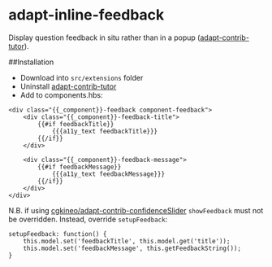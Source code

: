 # adapt-inline-feedback

Display question feedback in situ rather than in a popup ([adapt-contrib-tutor]()).

##Installation

* Download into ``src/extensions`` folder
* Uninstall [adapt-contrib-tutor]()
* Add to components.hbs:
```
<div class="{{_component}}-feedback component-feedback">
    <div class="{{_component}}-feedback-title">
        {{#if feedbackTitle}}
            {{{a11y_text feedbackTitle}}}
        {{/if}}
    </div>

    <div class="{{_component}}-feedback-message">
        {{#if feedbackMessage}}
            {{{a11y_text feedbackMessage}}}
        {{/if}}
    </div>
</div>
```
N.B. if using [cgkineo/adapt-contrib-confidenceSlider]() ```showFeedback``` must not be overridden. Instead, override ```setupFeedback```:

```
setupFeedback: function() {
    this.model.set('feedbackTitle', this.model.get('title'));
    this.model.set('feedbackMessage', this.getFeedbackString());
}
```

